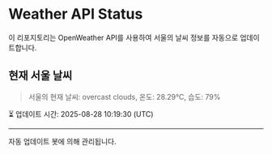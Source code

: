 
# Weather API Status

이 리포지토리는 OpenWeather API를 사용하여 서울의 날씨 정보를 자동으로 업데이트합니다.

## 현재 서울 날씨
> 서울의 현재 날씨: overcast clouds, 온도: 28.29°C, 습도: 79%

⏳ 업데이트 시간: 2025-08-28 10:19:30 (UTC)

---
자동 업데이트 봇에 의해 관리됩니다.
